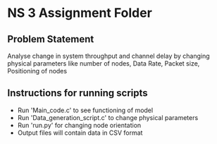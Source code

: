 # NS 3 Assignment Folder

## Problem Statement
Analyse change in system throughput and channel delay by changing physical parameters like 
number of nodes, Data Rate, Packet size, Positioning of nodes

## Instructions for running scripts
* Run 'Main_code.c' to see functioning of model
* Run 'Data_generation_script.c' to change physical parameters
* Run 'run.py' for changing node orientation
* Output files will contain data in CSV format
